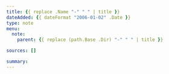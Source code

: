 ```yaml
---
title: {{ replace .Name "-" " " | title }}
dateAdded: {{ dateFormat "2006-01-02" .Date }}
type: note
menu:
  note:
    parent: {{ replace (path.Base .Dir) "-" " " | title }}

sources: []

summary: 
---
```

